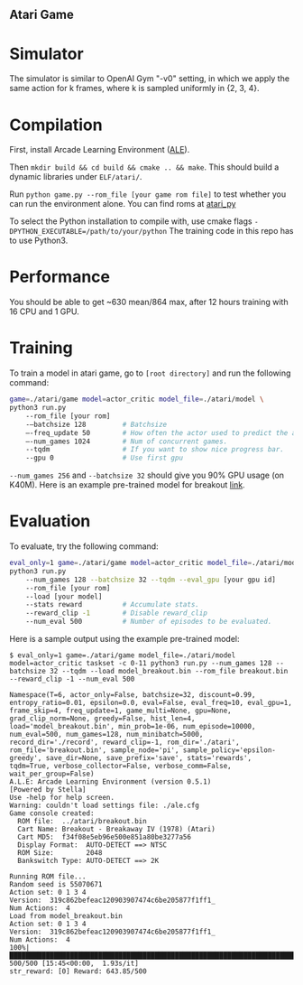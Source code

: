 ## Atari Game

Simulator
=================
The simulator is similar to OpenAI Gym "-v0" setting, in which we apply the same action for k frames, where k is sampled uniformly in {2, 3, 4}.


Compilation
===================
First, install Arcade Learning Environment ([ALE](https://github.com/mgbellemare/Arcade-Learning-Environment)).

Then `mkdir build && cd build && cmake .. && make`. This should build a dynamic libraries under `ELF/atari/`.

Run `python game.py --rom_file [your game rom file]` to test whether you can run the environment alone.
You can find roms at [atari_py](https://github.com/openai/atari-py/tree/master/atari_py/atari_roms)

To select the Python installation to compile with, use cmake flags `-DPYTHON_EXECUTABLE=/path/to/your/python`
The training code in this repo has to use Python3.

Performance
===============
You should be able to get ~630 mean/864 max, after 12 hours training with 16 CPU and 1 GPU.


Training
=============
To train a model in atari game, go to `[root directory]` and run the following command:

```bash
game=./atari/game model=actor_critic model_file=./atari/model \
python3 run.py
    --rom_file [your rom]
    -—batchsize 128         # Batchsize
    —-freq_update 50        # How often the actor used to predict the action gets updated.
    —-num_games 1024        # Num of concurrent games.
    --tqdm                  # If you want to show nice progress bar.
    --gpu 0                 # Use first gpu
```
`--num_games 256` and `--batchsize 32` should give you 90% GPU usage (on K40M). Here is an example pre-trained model for breakout [link](http://yuandong-tian.com/atari_breakout.bin).

Evaluation
==============
To evaluate, try the following command:

```bash
eval_only=1 game=./atari/game model=actor_critic model_file=./atari/model \
python3 run.py
    --num_games 128 --batchsize 32 --tqdm --eval_gpu [your gpu id]
    --rom_file [your rom]
    --load [your model]
    --stats reward          # Accumulate stats.
    --reward_clip -1        # Disable reward_clip
    --num_eval 500          # Number of episodes to be evaluated.
```

Here is a sample output using the example pre-trained model:

```
$ eval_only=1 game=./atari/game model_file=./atari/model model=actor_critic taskset -c 0-11 python3 run.py --num_games 128 --batchsize 32 --tqdm --load model_breakout.bin --rom_file breakout.bin --reward_clip -1 --num_eval 500

Namespace(T=6, actor_only=False, batchsize=32, discount=0.99, entropy_ratio=0.01, epsilon=0.0, eval=False, eval_freq=10, eval_gpu=1, frame_skip=4, freq_update=1, game_multi=None, gpu=None, grad_clip_norm=None, greedy=False, hist_len=4, load='model_breakout.bin', min_prob=1e-06, num_episode=10000, num_eval=500, num_games=128, num_minibatch=5000, record_dir='./record', reward_clip=-1, rom_dir='./atari', rom_file='breakout.bin', sample_node='pi', sample_policy='epsilon-greedy', save_dir=None, save_prefix='save', stats='rewards', tqdm=True, verbose_collector=False, verbose_comm=False, wait_per_group=False)
A.L.E: Arcade Learning Environment (version 0.5.1)
[Powered by Stella]
Use -help for help screen.
Warning: couldn't load settings file: ./ale.cfg
Game console created:
  ROM file:  ../atari/breakout.bin
  Cart Name: Breakout - Breakaway IV (1978) (Atari)
  Cart MD5:  f34f08e5eb96e500e851a80be3277a56
  Display Format:  AUTO-DETECT ==> NTSC
  ROM Size:        2048
  Bankswitch Type: AUTO-DETECT ==> 2K

Running ROM file...
Random seed is 55070671
Action set: 0 1 3 4
Version:  319c862befeac120903907474c6be205877f1ff1_
Num Actions:  4
Load from model_breakout.bin
Action set: 0 1 3 4
Version:  319c862befeac120903907474c6be205877f1ff1_
Num Actions:  4
100%|███████████████████████████████████████████████████████████████████████████████████████████████████████████████████████████████████████████████| 500/500 [15:45<00:00,  1.93s/it]
str_reward: [0] Reward: 643.85/500
```
